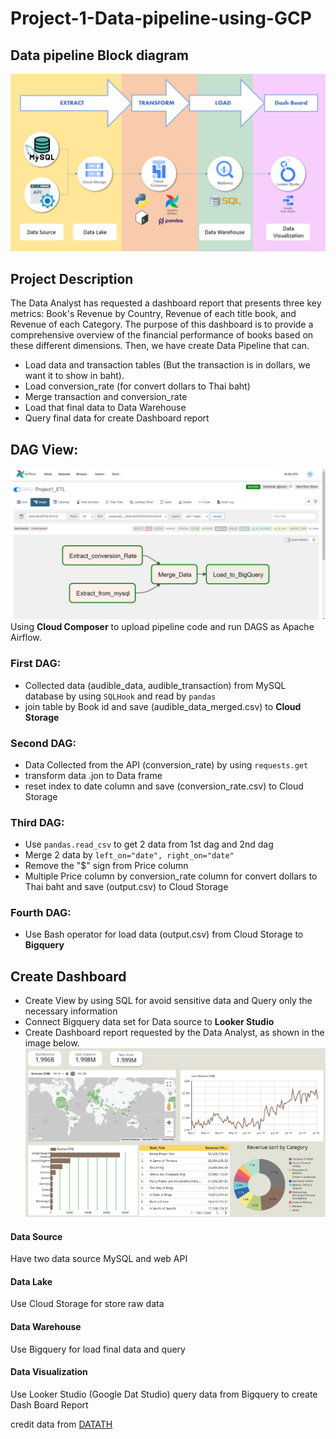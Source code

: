 # Project-1-Data-pipeline-using-GCP
## Data pipeline Block diagram
![Block diagram](https://github.com/Chaland0/Project-1-Data-pipeline-using-GCP/blob/main/Blockdiagram.png)

## Project Description
The Data Analyst has requested a dashboard report that presents three key metrics: Book's Revenue by Country, Revenue of each title book, and Revenue of each Category. The purpose of this dashboard is to provide a comprehensive overview of the financial performance of books based on these different dimensions.
Then, we have create Data Pipeline that can.
- Load data and transaction tables (But the transaction is in dollars, we want it to show in baht).
- Load conversion_rate (for convert dollars to Thai baht)
- Merge transaction and conversion_rate
- Load that final data to Data Warehouse
- Query final data for create Dashboard report

## DAG View:
![DAGS](https://github.com/Chaland0/Project-1-Data-pipeline-using-GCP/blob/main/DAGS.png)
Using **Cloud Composer** to upload pipeline code and run DAGS as Apache Airflow.

### First DAG:
- Collected data (audible_data, audible_transaction) from MySQL database by using `SQLHook` and read by `pandas`
- join table by Book id and save (audible_data_merged.csv) to **Cloud Storage**

### Second DAG:
- Data Collected from the API (conversion_rate) by using `requests.get`
- transform data .jon to Data frame
- reset index to date column and save (conversion_rate.csv) to Cloud Storage

### Third DAG:
- Use `pandas.read_csv` to get 2 data from 1st dag and 2nd dag
- Merge 2 data by `left_on="date", right_on="date"` 
- Remove the "$" sign from Price column
- Multiple Price column by conversion_rate column for convert dollars to Thai baht and save (output.csv) to Cloud Storage

### Fourth DAG:
- Use Bash operator for load data (output.csv) from Cloud Storage to **Bigquery**

## Create Dashboard
- Create View by using SQL for avoid sensitive data and Query only the necessary information
- Connect Bigquery data set for Data source to **Looker Studio**
- Create Dashboard report requested by the Data Analyst, as shown in the image below.
![Dashborrd_Report](https://github.com/Chaland0/Project-1-Data-pipeline-using-GCP/blob/main/Dashborrd_Report.png)



#### Data Source
Have two data source MySQL and web API

#### Data Lake
Use Cloud Storage for store raw data

#### Data Warehouse
Use Bigquery for load final data and query

#### Data Visualization
Use Looker Studio (Google Dat Studio) query data from Bigquery to create Dash Board Report 


credit data from [DATATH](https://www.facebook.com/datasciencechill/)